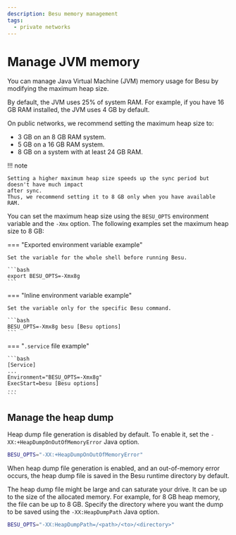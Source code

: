 ```yaml
---
description: Besu memory management
tags:
  - private networks
---
```


# Manage JVM memory

You can manage Java Virtual Machine (JVM) memory usage for Besu by modifying the maximum heap size.

By default, the JVM uses 25% of system RAM.
For example, if you have 16 GB RAM installed, the JVM uses 4 GB by default.

On public networks, we recommend setting the maximum heap size to:

- 3 GB on an 8 GB RAM system.
- 5 GB on a 16 GB RAM system.
- 8 GB on a system with at least 24 GB RAM.

!!! note

    Setting a higher maximum heap size speeds up the sync period but doesn't have much impact
    after sync.
    Thus, we recommend setting it to 8 GB only when you have available RAM.

You can set the maximum heap size using the `BESU_OPTS` environment variable and the `-Xmx` option.
The following examples set the maximum heap size to 8 GB:

=== "Exported environment variable example"

    Set the variable for the whole shell before running Besu.

    ```bash
    export BESU_OPTS=-Xmx8g
    ```

=== "Inline environment variable example"

    Set the variable only for the specific Besu command.

    ```bash
    BESU_OPTS=-Xmx8g besu [Besu options]
    ```

=== "`.service` file example"

    ```bash
    [Service]
    ...
    Environment="BESU_OPTS=-Xmx8g"
    ExecStart=besu [Besu options]
    ...
    ```

## Manage the heap dump

Heap dump file generation is disabled by default.
To enable it, set the `-XX:+HeapDumpOnOutOfMemoryError` Java option.

```bash
BESU_OPTS="-XX:+HeapDumpOnOutOfMemoryError"
```

When heap dump file generation is enabled, and an out-of-memory error occurs, the heap dump file is
saved in the Besu runtime directory by default.

The heap dump file might be large and can saturate your drive.
It can be up to the size of the allocated memory.
For example, for 8 GB heap memory, the file can be up to 8 GB.
Specify the directory where you want the dump to be saved using the `-XX:HeapDumpPath` Java option.

```bash
BESU_OPTS="-XX:HeapDumpPath=/<path>/<to>/<directory>"
```
